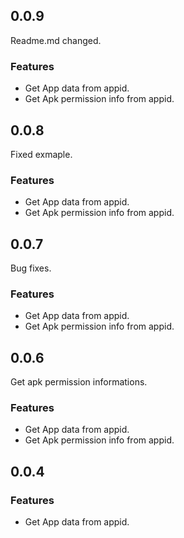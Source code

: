 ## 0.0.9
Readme.md changed.
### Features
 - Get App data from appid.
 - Get Apk permission info from appid.

## 0.0.8
Fixed exmaple.
### Features
 - Get App data from appid.
 - Get Apk permission info from appid.

## 0.0.7
Bug fixes.
### Features
 - Get App data from appid.
 - Get Apk permission info from appid.

## 0.0.6
Get apk permission informations.
### Features
 - Get App data from appid.
 - Get Apk permission info from appid.
## 0.0.4

### Features
 - Get App data from appid.

